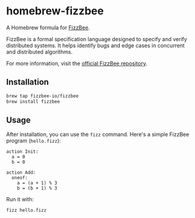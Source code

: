# homebrew-fizzbee

A Homebrew formula for [FizzBee](https://github.com/fizzbee-io/fizzbee).

FizzBee is a formal specification language designed to specify and verify distributed systems. It helps identify bugs and edge cases in concurrent and distributed algorithms.

For more information, visit the [official FizzBee repository](https://github.com/fizzbee-io/fizzbee).

## Installation

```bash
brew tap fizzbee-io/fizzbee
brew install fizzbee
```

## Usage

After installation, you can use the `fizz` command. Here's a simple FizzBee program (`hello.fizz`):

```fizz
action Init:
  a = 0
  b = 0

action Add:
  oneof:
    a = (a + 1) % 3
    b = (b + 1) % 3
```

Run it with:

```bash
fizz hello.fizz
```
